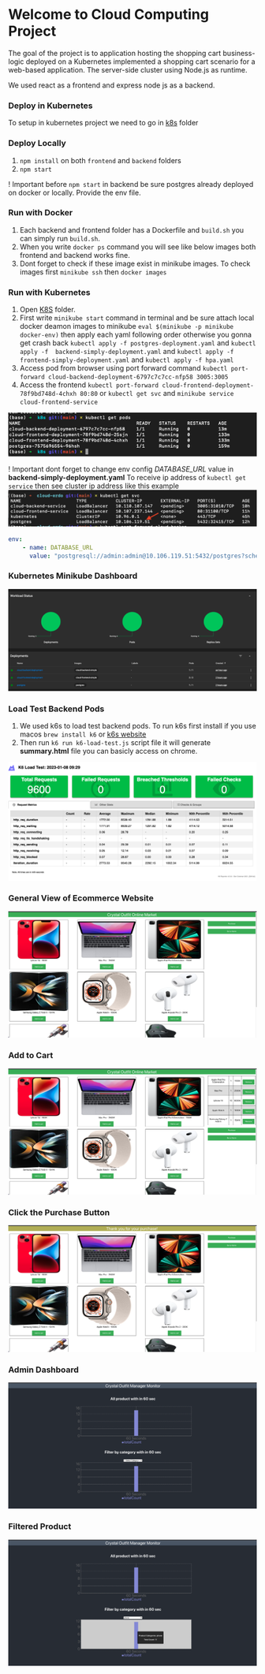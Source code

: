 # Welcome to Cloud Computing Project

The goal of the project is to application hosting the shopping cart business-logic deployed on a Kubernetes implemented a shopping cart scenario for a web-based application. The server-side cluster using Node.js as runtime.

We used react as a frontend and express node js as a backend.

### Deploy in Kubernetes
To setup in kubernetes project we need to go in [k8s](k8s) folder

### Deploy Locally

1. `npm install` on both `frontend` and `backend` folders
2. `npm start`

! Important before `npm start` in backend be sure postgres already deployed on docker or locally. Provide the env file.


### Run with Docker
1. Each backend and frontend folder has a Dockerfile and `build.sh` you can simply run `build.sh`.
2. When you write `docker ps` command you will see like below images both frontend and backend works fine.
3. Dont forget to check if these image exist in minikube images. To check images first `minikube ssh` then `docker images`



### Run with Kubernetes
1. Open [K8S](k8s) folder.
2. First write `minikube start` command in terminal and be sure attach local docker deamon images to minikube `eval $(minikube -p minikube docker-env)` then apply each yaml following order otherwise you gonna get crash back `kubectl apply -f postgres-deployment.yaml` and `kubectl apply -f  backend-simply-deployment.yaml` and `kubectl apply -f frontend-simply-deployment.yaml` and `kubectl apply -f hpa.yaml`
3. Access pod from browser using port forward command `kubectl port-forward cloud-backend-deployment-6797c7c7cc-nfp58 3005:3005`
4. Access the frontend `kubectl port-forward cloud-frontend-deployment-78f9bd748d-4chxh 80:80` or `kubectl get svc` and `minikube service cloud-frontend-service`
   

![Kubernetes-Pods](images/k8s.png)

! Important dont forget to change env config *DATABASE_URL* value in **backend-simply-deployment.yaml**
To receive ip address of `kubectl get service` then see cluster ip address like this example
![clusterIpAddress](images/clusterIp.png)

```yaml
env:
    - name: DATABASE_URL
      value: "postgresql://admin:admin@10.106.119.51:5432/postgres?schema=public"
```
### Kubernetes Minikube Dashboard

![K8SDashboard](images/k8s-dashboard.png)
### Load Test Backend Pods
1. We used k6s to load test backend pods. To run k6s first install if you use macos `brew install k6` or [k6s website](https://k6.io/docs/get-started/installation/)
2. Then run `k6 run k6-load-test.js` script file it will generate **summary.html** file you can basicly access on chrome. 

![k6s](images/k6s.png)



### General View of Ecommerce Website

![Ecommerce](images/ecom1.png)

### Add to Cart
![Ecommerce1](images/ecom2.png)

### Click the Purchase Button
![Ecommerce2](images/ecom3.png)

### Admin Dashboard
![Admin](images/admin.png)

### Filtered Product
![Admin](images/admin1.png)


